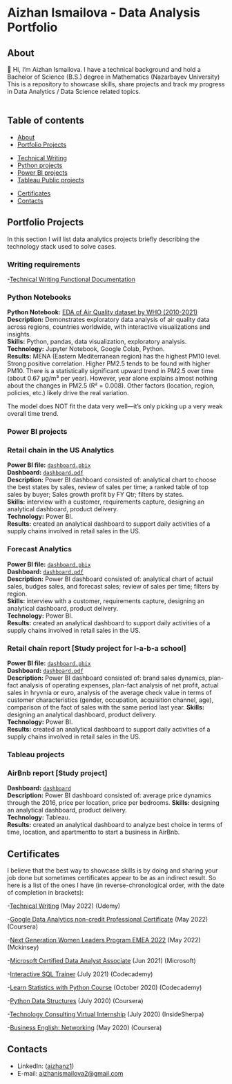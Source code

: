 # Aizhan Ismailova - Data Analysis Portfolio 

## About
👋 Hi, I’m Aizhan Ismailova. I have a technical background and hold a Bachelor of Science (B.S.) degree in Mathematics (Nazarbayev University)
<br>
This is a repository to showcase skills, share projects and track my progress in Data Analytics / Data Science related topics.  
<br>
## Table of contents

- [About](#about)
- [Portfolio Projects](#portfolio-projects)
+ [Technical Writing](#writing-requirements)
+ [Python projects](#python-projects)
+ [Power BI projects](#power-bi-projects)
+ [Tableau Public projects](#tableau-projects)
- [Certificates](#certificates)
- [Contacts](#contacts)





## Portfolio Projects
In this section I will list data analytics projects briefly describing the technology stack used to solve cases.

### Writing requirements

-[Technical Writing Functional Documentation](https://github.com/aizhanz1/software-writing-aizhan/wiki/Functional-Documentation)


### Python Notebooks

**Python Notebook:** [EDA of Air Quality dataset by WHO (2010-2021)](https://github.com/aizhanz1/aizhanz1/blob/main/python%20notebooks/Data_Analysis_for%20_portfolio.ipynb)  
**Description:** Demonstrates exploratory data analysis of air quality data across regions, countries worldwide, with interactive visualizations and insights.  
**Skills:** Python, pandas, data visualization, exploratory analysis.  
**Technology:** Jupyter Notebook, Google Colab, Python.  
**Results:** MENA (Eastern Mediterranean region) has the highest PM10 level. Strong positive correlation. Higher PM2.5 tends to be found with higher PM10. There is a statistically significant upward trend in PM2.5 over time (about 0.67 μg/m³ per year). However, year alone explains almost nothing about the changes in PM2.5 (R² = 0.008). Other factors (location, region, policies, etc.) likely drive the real variation.

The model does NOT fit the data very well—it’s only picking up a very weak overall time trend.
### Power BI projects

### Retail chain in the US Analytics
**Power BI file:** [`dashboard.pbix`](https://github.com/aizhanz1/aizhanz1/tree/main/Retail_Analysis_US)    
**Dashboard:** [`dashboard.pdf`](https://github.com/aizhanz1/aizhanz1/blob/main/Retail_Analysis_US/Retail_US_demo_data.pdf)   
**Description:** Power BI dashboard consisted of: analytical chart to choose the best states by sales, review of sales per time; a ranked table of top sales by buyer; Sales growth profit by FY Qtr; filters by states.    
**Skills:** interview with a customer, requirements capture, designing an analytical dashboard, product delivery.    
**Technology:** Power BI.    
**Results:** created an analytical dashboard to support daily activities of a supply chains involved in retail sales in the US.

### Forecast Analytics
**Power BI file:** [`dashboard.pbix`](https://github.com/aizhanz1/aizhanz1/tree/main/Analysis_Forecast_sales)    
**Dashboard:** [`dashboard.pdf`](https://github.com/aizhanz1/aizhanz1/blob/main/Analysis_Forecast_sales/Forecast_Analysis_demo_data.pdf)   
**Description:** Power BI dashboard consisted of: analytical chart of actual sales, budges sales, and forecast sales; review of sales per time; filters by region.    
**Skills:** interview with a customer, requirements capture, designing an analytical dashboard, product delivery.    
**Technology:** Power BI.    
**Results:** created an analytical dashboard to support daily activities of a supply chains involved in retail sales in the US.

### Retail chain report [Study project for l-a-b-a school] 
**Power BI file:** [`dashboard.pbix`](https://github.com/aizhanz1/aizhanz1/blob/main/Retail_report_RUS/Retail_report_RUS.pbix)    
**Dashboard:** [`dashboard.pdf`](https://github.com/aizhanz1/aizhanz1/blob/main/Retail_report_RUS/Retail_report_RUS.pdf)   
**Description:** Power BI dashboard consisted of: brand sales dynamics, plan-fact analysis of operating expenses, plan-fact analysis of net profit, actual sales in hryvnia or euro, analysis of the average check value in terms of customer characteristics (gender, occupation, acquisition channel, age), comparison of the fact of sales with the same period last year.
**Skills:**   designing an analytical dashboard, product delivery.    
**Technology:** Power BI.    
**Results:** created an analytical dashboard to support daily activities of a supply chains involved in retail sales in the US.

### Tableau projects

### AirBnb report [Study project] 
**Dashboard:** [`dashboard`](https://public.tableau.com/app/profile/aizhan.ismailova/viz/AirBnBStudyProject/Dashboard1?publish=yes)   
**Description:** Power BI dashboard consisted of: average price dynamics through the 2016, price per location, price per bedrooms.
**Skills:**   designing an analytical dashboard, product delivery.    
**Technology:** Tableau.    
**Results:** created an analytical dashboard to analyze best choice in terms of time, location,  and apartmentto to start a business in AirBnb. 

## Certificates
I believe that the best way to showcase skills is by doing and sharing your job done but sometimes certificates appear to be as an indirect result. 
So here is a list of the ones I have (in reverse-chronological order, with the date of completion in brackets):

-[Technical Writing](https://drive.google.com/drive/u/2/folders/1LA5WrxaViWgR14JmzgexRhnvUhR9NPbc) (May 2022) (Udemy)

-[Google Data Analytics non-credit Professional Certificate](https://drive.google.com/drive/u/2/folders/1LA5WrxaViWgR14JmzgexRhnvUhR9NPbc) (May 2022) (Coursera)

-[Next Generation Women Leaders Program EMEA 2022](https://drive.google.com/drive/u/2/folders/1LA5WrxaViWgR14JmzgexRhnvUhR9NPbc) (May 2022) (Mckinsey)

-[Microsoft Certified Data Analyst Associate](https://drive.google.com/drive/u/2/folders/1LA5WrxaViWgR14JmzgexRhnvUhR9NPbc) (Jun 2021) (Microsoft)

-[Interactive SQL Trainer](https://drive.google.com/drive/u/2/folders/1LA5WrxaViWgR14JmzgexRhnvUhR9NPbc) (July 2021) (Codecademy)

-[Learn Statistics with Python Course](https://drive.google.com/drive/u/2/folders/1LA5WrxaViWgR14JmzgexRhnvUhR9NPbc) (October 2020) (Codecademy)

-[Python Data Structures](https://drive.google.com/drive/u/2/folders/1LA5WrxaViWgR14JmzgexRhnvUhR9NPbc) (July 2020) (Coursera)

-[Technology Consulting Virtual Internship](https://drive.google.com/drive/u/2/folders/1LA5WrxaViWgR14JmzgexRhnvUhR9NPbc) (July 2020) (InsideSherpa)

-[Business English: Networking](https://drive.google.com/drive/u/2/folders/1LA5WrxaViWgR14JmzgexRhnvUhR9NPbc) (May 2020) (Coursera)




## Contacts
- LinkedIn: ([aizhanz1](https://www.linkedin.com/in/aizhan-ismailova/))
- E-mail: aizhanismailova2@gmail.com
